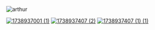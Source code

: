 ![arthur](https://i.pinimg.com/originals/ea/0a/ab/ea0aabd9d1ebd7b18f8ffdc5336e73c4.gif) 

[![1738937001 (1)](https://github.com/user-attachments/assets/33299d48-7f01-47bb-b0d1-cb6d4286e25b)](https://rentry.co/wildrodeo)  [![1738937407 (2)](https://github.com/user-attachments/assets/bbd165ed-f7d0-4ab2-8168-a54d22a1e68e)](https://rdr2.atabook.org)  [![1738937407 (1) (1)](https://github.com/user-attachments/assets/cbed07cf-0ca4-4ed7-a909-a1fe470f4edc)](https://rdeadr.straw.page/)
